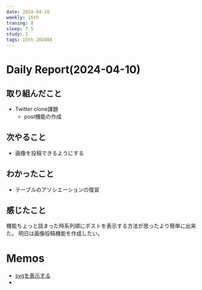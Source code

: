 ```yaml
---
date: 2024-04-10
weekly: 15th
traning: 8
sleep: 7.5
study: 2
tags: 15th 202404 
---
```

# Daily Report(2024-04-10)
## 取り組んだこと
- Twitter clone課題
  - post機能の作成
## 次やること
- 画像を投稿できるようにする
## わかったこと
- テーブルのアソシエーションの復習
## 感じたこと
機能ちょっと詰まった時系列順にポストを表示する方法が思ったより簡単に出来た。
明日は画像投稿機能を作成したい。
# Memos
- [svgを表示する](https://qiita.com/poo3dayo/items/cf431f163a2c61e033ff)
- 